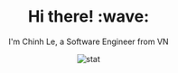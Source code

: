 <h1 align='center'> Hi there! :wave:</h1>

<p align='center'>
I'm Chinh Le, a Software Engineer from VN
</p>
<p align='center'>
  <img src="https://github-readme-stats.vercel.app/api?username=chinhld12&show_icons=true&theme=onedark" alt="stat" />
</p>

<!--
**chinhld12/chinhld12** is a ✨ _special_ ✨ repository because its `README.md` (this file) appears on your GitHub profile.

Here are some ideas to get you started:

- 🔭 I’m currently working on ...
- 🌱 I’m currently learning ...
- 👯 I’m looking to collaborate on ...
- 🤔 I’m looking for help with ...
- 💬 Ask me about ...
- 📫 How to reach me: ...
- 😄 Pronouns: ...
- ⚡ Fun fact: ...
-->
